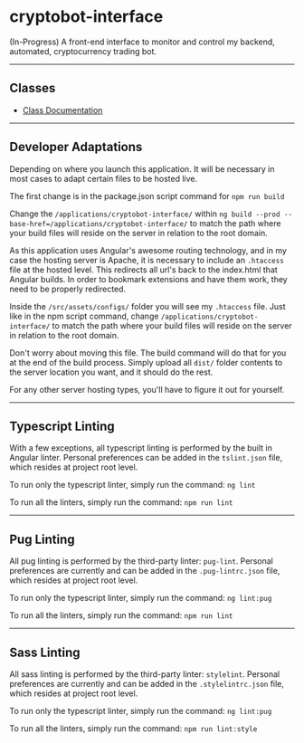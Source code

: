 # cryptobot-interface
(In-Progress) A front-end interface to monitor and control my backend, automated, cryptocurrency trading bot.

---

## Classes

* [Class Documentation](docs/README.md)

---

## Developer Adaptations

Depending on where you launch this application. It will be necessary in most cases to adapt certain files to be hosted live.

The first change is in the package.json script command for `npm run build`

Change the `/applications/cryptobot-interface/` within `ng build --prod --base-href=/applications/cryptobot-interface/` to match the path where your build files will reside on the server in relation to the root domain.

As this application uses Angular's awesome routing technology, and in my case the hosting server is Apache, it is necessary to include an `.htaccess` file at the hosted level. This redirects all url's back to the index.html that Angular builds. In order to bookmark extensions and have them work, they need to be properly redirected.

Inside the `/src/assets/configs/` folder you will see my `.htaccess` file. Just like in the npm script command, change `/applications/cryptobot-interface/` to match the path where your build files will reside on the server in relation to the root domain.

Don't worry about moving this file. The build command will do that for you at the end of the build process. Simply upload all `dist/` folder contents to the server location you want, and it should do the rest.

For any other server hosting types, you'll have to figure it out for yourself.

---

## Typescript Linting

With a few exceptions, all typescript linting is performed by the built in Angular linter. Personal preferences can be added in the `tslint.json` file, which resides at project root level.

To run only the typescript linter, simply run the command: `ng lint`

To run all the linters, simply run the command: `npm run lint`

---

## Pug Linting

All pug linting is performed by the third-party linter: `pug-lint`. Personal preferences are currently and can be added in the `.pug-lintrc.json` file, which resides at project root level.

To run only the typescript linter, simply run the command: `ng lint:pug`

To run all the linters, simply run the command: `npm run lint`

---

## Sass Linting

All sass linting is performed by the third-party linter: `stylelint`. Personal preferences are currently and can be added in the `.stylelintrc.json` file, which resides at project root level.

To run only the typescript linter, simply run the command: `ng lint:pug`

To run all the linters, simply run the command: `npm run lint:style`
